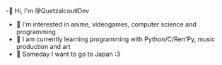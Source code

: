-👋 Hi, I'm @QuetzalcoutlDev
- 👀 I'm interested in anime, videogames, computer science and programming
- 🌱 I am currently learning programming with Python/C/Ren'Py, music production and art
- 💞️ Someday I want to go to Japan :3
<!---
QuetzalcoutlDev/QuetzalcoutlDev is a ✨ special ✨ repository because its `README.md` (this file) appears on your GitHub profile.
You can click the Preview link to take a look at your changes.
--->
